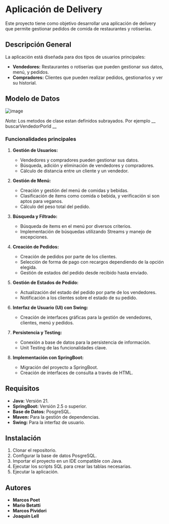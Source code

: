 # Aplicación de Delivery

Este proyecto tiene como objetivo desarrollar una aplicación de delivery que permite gestionar pedidos de comida de restaurantes y rotiserías.

## Descripción General

La aplicación está diseñada para dos tipos de usuarios principales:
- **Vendedores:** Restaurantes o rotiserías que pueden gestionar sus datos, menú, y pedidos.
- **Compradores:** Clientes que pueden realizar pedidos, gestionarlos y ver su historial.

## Modelo de Datos
![image](https://github.com/user-attachments/assets/5b9ba7a6-c022-4a92-8560-d16fa14e9d08)

*Nota*:
Los metodos de clase estan definidos subrayados. Por ejemplo __ buscarVendedorPorId __

### Funcionalidades principales

1. **Gestión de Usuarios:**
   - Vendedores y compradores pueden gestionar sus datos.
   - Búsqueda, adición y eliminación de vendedores y compradores.
   - Cálculo de distancia entre un cliente y un vendedor.

2. **Gestión de Menú:**
   - Creación y gestión del menú de comidas y bebidas.
   - Clasificación de ítems como comida o bebida, y verificación si son aptos para veganos.
   - Cálculo del peso total del pedido.

3. **Búsqueda y Filtrado:**
   - Búsqueda de ítems en el menú por diversos criterios.
   - Implementación de búsquedas utilizando Streams y manejo de excepciones.

4. **Creación de Pedidos:**
   - Creación de pedidos por parte de los clientes.
   - Selección de forma de pago con recargos dependiendo de la opción elegida.
   - Gestión de estados del pedido desde recibido hasta enviado.

5. **Gestión de Estados de Pedido:**
   - Actualización del estado del pedido por parte de los vendedores.
   - Notificación a los clientes sobre el estado de su pedido.

6. **Interfaz de Usuario (UI) con Swing:**
   - Creación de interfaces gráficas para la gestión de vendedores, clientes, menú y pedidos.

7. **Persistencia y Testing:**
   - Conexión a base de datos para la persistencia de información.
   - Unit Testing de las funcionalidades clave.

8. **Implementación con SpringBoot:**
   - Migración del proyecto a SpringBoot.
   - Creación de interfaces de consulta a través de HTML.

## Requisitos

- **Java:** Versión 21.
- **SpringBoot:** Versión 2.5 o superior.
- **Base de Datos:** PosgreSQL.
- **Maven:** Para la gestión de dependencias.
- **Swing:** Para la interfaz de usuario.

## Instalación

1. Clonar el repositorio.
2. Configurar la base de datos PosgreSQL.
3. Importar el proyecto en un IDE compatible con Java.
4. Ejecutar los scripts SQL para crear las tablas necesarias.
5. Ejecutar la aplicación.

## Autores

- **Marcos Poet**
- **Mario Betatti**
- **Marcos Pividori**
- **Joaquín Lell**
